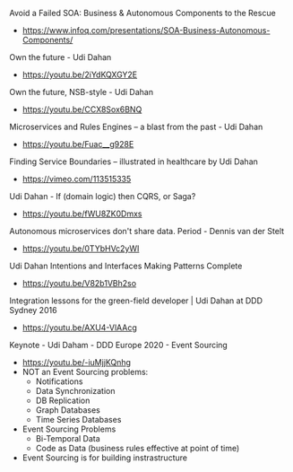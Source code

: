 Avoid a Failed SOA: Business & Autonomous Components to the Rescue
* https://www.infoq.com/presentations/SOA-Business-Autonomous-Components/

Own the future - Udi Dahan
* https://youtu.be/2iYdKQXGY2E

Own the future, NSB-style - Udi Dahan
* https://youtu.be/CCX8Sox6BNQ

Microservices and Rules Engines – a blast from the past - Udi Dahan
* https://youtu.be/Fuac__g928E

Finding Service Boundaries – illustrated in healthcare by Udi Dahan
* https://vimeo.com/113515335

Udi Dahan - If (domain logic) then CQRS, or Saga?
* https://youtu.be/fWU8ZK0Dmxs

Autonomous microservices don't share data. Period - Dennis van der Stelt
* https://youtu.be/0TYbHVc2yWI

Udi Dahan Intentions and Interfaces Making Patterns Complete
* https://youtu.be/V82b1VBh2so

Integration lessons for the green-field developer | Udi Dahan at DDD Sydney 2016
* https://youtu.be/AXU4-VlAAcg

Keynote - Udi Daham - DDD Europe 2020 - Event Sourcing
* https://youtu.be/-iuMjjKQnhg
* NOT an Event Sourcing problems:
  * Notifications
  * Data Synchronization
  * DB Replication
  * Graph Databases
  * Time Series Databases
* Event Sourcing Problems
  * Bi-Temporal Data
  * Code as Data (business rules effective at point of time)
* Event Sourcing is for building instrastructure

  
